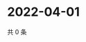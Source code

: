 # 2022-04-01

共 0 条

<!-- BEGIN WEIBO -->
<!-- 最后更新时间 Fri Apr 01 2022 07:00:48 GMT+0800 (China Standard Time) -->

<!-- END WEIBO -->
